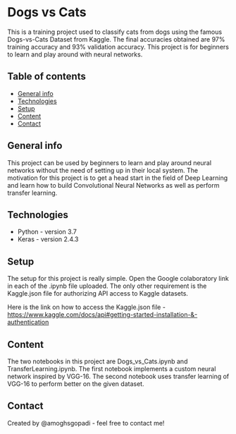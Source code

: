 # Dogs vs Cats
This is a training project used to classify cats from dogs using the famous Dogs-vs-Cats Dataset from Kaggle. The final accuracies obtained are 97% training accuracy and 93% validation accuracy. This project is for beginners to learn and play around with neural networks.

## Table of contents
* [General info](#general-info)
* [Technologies](#technologies)
* [Setup](#setup)
* [Content](#content)
* [Contact](#contact)

## General info
This project can be used by beginners to learn and play around neural networks without the need of setting up in their local system. The motivation for this project is to get a head start in the field of Deep Learning and learn how to build Convolutional Neural Networks as well as perform transfer learning. 

## Technologies
* Python - version 3.7
* Keras - version 2.4.3

## Setup
The setup for this project is really simple. Open the Google colaboratory link in each of the .ipynb file uploaded. The only other requirement is the Kaggle.json file for authorizing API access to Kaggle datasets. 

Here is the link on how to access the Kaggle.json file - https://www.kaggle.com/docs/api#getting-started-installation-&-authentication

## Content
The two notebooks in this project are Dogs_vs_Cats.ipynb and TransferLearning.ipynb. The first notebook implements a custom neural network inspired by VGG-16. The second notebook uses transfer learning of VGG-16 to perform better on the given dataset.

## Contact
Created by @amoghsgopadi - feel free to contact me!
